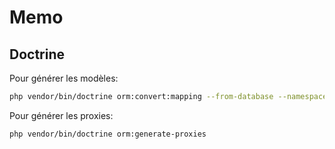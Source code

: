 # Memo


## Doctrine

Pour générer les modèles:

```sh
php vendor/bin/doctrine orm:convert:mapping --from-database --namespace='Jonathan\\Models\\' annotation models
```

Pour générer les proxies:

```sh
php vendor/bin/doctrine orm:generate-proxies
```
